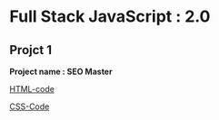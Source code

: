 # Full Stack JavaScript : 2.0
 ## Projct 1
 **Project name : SEO Master**

 [HTML-code](/week%2003%20projects/Project_1/sec3prjoject(prj1).html)

[CSS-Code](/week%2003%20projects/Project_1/sec3project(prj1).css)